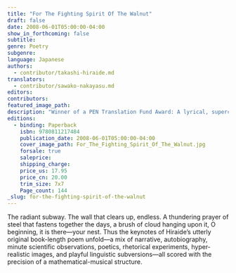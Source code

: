```yaml
---
title: "For The Fighting Spirit Of The Walnut"
draft: false
date: 2008-06-01T05:00:00-04:00
show_in_forthcoming: false
subtitle:
genre: Poetry
subgenre:
language: Japanese
authors:
  - contributor/takashi-hiraide.md
translators:
  - contributor/sawako-nakayasu.md
editors:
contributors:
featured_image_path:
description: "Winner of a PEN Translation Fund Award: A lyrical, supercharged, dizzying collection in a unique bilingual format: like two halves of the walnut, the English text meets the Japanese half-way "
editions:
  - binding: Paperback
    isbn: 9780811217484
    publication_date: 2008-06-01T05:00:00-04:00
    cover_image_path: For_The_Fighting_Spirit_Of_The_Walnut.jpg
    forsale: true
    saleprice:
    shipping_charge:
    price_us: 17.95
    price_cn: 20.00
    trim_size: 7x7
    Page_count: 144
_slug: for-the-fighting-spirit-of-the-walnut
---
```


The radiant subway. The wall that clears up, endless. A thundering prayer of steel that fastens together the days, a brush of cloud hanging upon it, O beginning, it is there—your nest. Thus the keynotes of Hiraide’s utterly original book-length poem unfold—a mix of narrative, autobiography, minute scientific observations, poetics, rhetorical experiments, hyper-realistic images, and playful linguistic subversions—all scored with the precision of a mathematical-musical structure.

